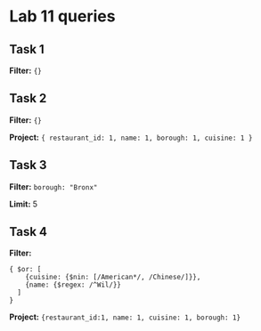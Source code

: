 # Lab 11 queries

## Task 1
**Filter:** `{}`

## Task 2
**Filter:** `{}`

**Project:** 
`{
    restaurant_id: 1,
    name: 1,
    borough: 1,
    cuisine: 1
}`

## Task 3
**Filter:** `borough: "Bronx"`

**Limit:** 5

## Task 4
**Filter:**
```
{ $or: [
    {cuisine: {$nin: [/American*/, /Chinese/]}},
    {name: {$regex: /^Wil/}}
  ]
}
```

**Project:** `{restaurant_id:1, name: 1, cuisine: 1, borough: 1}`
